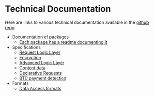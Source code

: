 # Technical Documentation

Here are links to various technical documentation available in the [github repo](https://github.com/RequestNetwork/requestNetwork):

* Documentation of packages
  * [Each package has a readme documenting it](https://github.com/RequestNetwork/requestNetwork/tree/development/packages)
* Specifications
  * [Request Logic Layer](https://github.com/RequestNetwork/requestNetwork/blob/development/packages/request-logic/specs/request-logic-specification-v2.0.0.md)
  * [Encryption](https://github.com/RequestNetwork/requestNetwork/blob/development/packages/transaction-manager/specs/encryption.md)
  * [Advanced Logic Layer](https://github.com/RequestNetwork/requestNetwork/blob/development/packages/advanced-logic/specs/advanced-logic-specs-0.1.0-DRAFT.md)
  * [Content data](https://github.com/RequestNetwork/requestNetwork/blob/development/packages/advanced-logic/specs/content-data-0.1.0-DRAFT.md)
  * [Declarative Requests](https://github.com/RequestNetwork/requestNetwork/blob/development/packages/advanced-logic/specs/payment-network-any-declarative-0.1.0-DRAFT.md)
  * [BTC payment detection](https://github.com/RequestNetwork/requestNetwork/blob/development/packages/advanced-logic/specs/payment-network-btc-address-based-0.1.0-DRAFT.md)
* Formats
  * [Data Access formats](https://github.com/RequestNetwork/requestNetwork/tree/development/packages/data-access/format)



